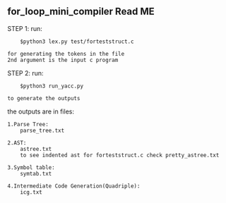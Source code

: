 for_loop_mini_compiler
Read ME
--------
STEP 1:
	run:
		
		$python3 lex.py test/forteststruct.c
		
	for generating the tokens in the file
	2nd argument is the input c program
STEP 2:
	run:
		
		$python3 run_yacc.py	
	
	to generate the outputs
	
the outputs are in files:
	
	1.Parse Tree:
		parse_tree.txt
	
	2.AST:
		astree.txt
		to see indented ast for forteststruct.c check pretty_astree.txt
	
	3.Symbol table:
		symtab.txt
	
	4.Intermediate Code Generation(Quadriple):
		icg.txt
	